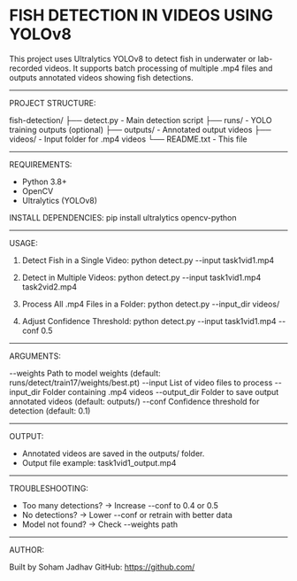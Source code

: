 
FISH DETECTION IN VIDEOS USING YOLOv8
=====================================

This project uses Ultralytics YOLOv8 to detect fish in underwater or lab-recorded videos.
It supports batch processing of multiple .mp4 files and outputs annotated videos showing fish detections.

------------------------------------------------------------

PROJECT STRUCTURE:

fish-detection/
├── detect.py            - Main detection script
├── runs/                - YOLO training outputs (optional)
├── outputs/             - Annotated output videos
├── videos/              - Input folder for .mp4 videos
└── README.txt           - This file

------------------------------------------------------------

REQUIREMENTS:

- Python 3.8+
- OpenCV
- Ultralytics (YOLOv8)

INSTALL DEPENDENCIES:
    pip install ultralytics opencv-python

------------------------------------------------------------

USAGE:

1. Detect Fish in a Single Video:
    python detect.py --input task1vid1.mp4

2. Detect in Multiple Videos:
    python detect.py --input task1vid1.mp4 task2vid2.mp4

3. Process All .mp4 Files in a Folder:
    python detect.py --input_dir videos/

4. Adjust Confidence Threshold:
    python detect.py --input task1vid1.mp4 --conf 0.5

------------------------------------------------------------

ARGUMENTS:

--weights     Path to model weights (default: runs/detect/train17/weights/best.pt)
--input       List of video files to process
--input_dir   Folder containing .mp4 videos
--output_dir  Folder to save output annotated videos (default: outputs/)
--conf        Confidence threshold for detection (default: 0.1)

------------------------------------------------------------

OUTPUT:

- Annotated videos are saved in the outputs/ folder.
- Output file example: task1vid1_output.mp4

------------------------------------------------------------

TROUBLESHOOTING:

- Too many detections? → Increase --conf to 0.4 or 0.5
- No detections? → Lower --conf or retrain with better data
- Model not found? → Check --weights path

------------------------------------------------------------

AUTHOR:

Built by Soham Jadhav
GitHub: https://github.com/
